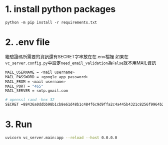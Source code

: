 # 1. install python packages
```
python -m pip install -r requirements.txt
```

# 2. .env file
繼驗證碼所需要的資訊還有SECRET字串放在在.env檔裡
如果在`vc_server.config.py`中設定`need_email_validation`為`False`就不用MAIL資訊
```bash
MAIL_USERNAME = <mail username>
MAIL_PASSWORD = <google app password>
MAIL_FROM = <mail username>
MAIL_PORT = "465"
MAIL_SERVER = smtp.gmail.com

# openssl rand -hex 32
SECRET =88436a0ddbb98b1cb8e61d48b1c484f6c9d9ffa2c4a445b4321c8256f9964b29 
```

# 3. Run
```bash
uvicorn vc_server.main:app --reload --host 0.0.0.0
```
